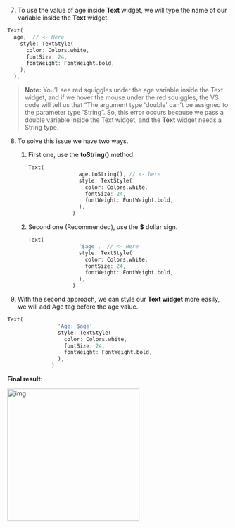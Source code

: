 7. To use the value of age inside **Text** widget, we will type the name of our variable inside the **Text** widget.

```dart
Text(
  age,  // <- Here
    style: TextStyle(
      color: Colors.white,
      fontSize: 24,
      fontWeight: FontWeight.bold,
    ),
  ),
```

> **Note:** You’ll see red squiggles under the age variable inside the Text widget, and if we hover the mouse under the red squiggles, the VS code will tell us that “The argument type 'double' can't be assigned to the parameter type 'String”. So, this error occurs because we pass a double variable inside the Text widget, and the **Text** widget needs a String type.

8. To solve this issue we have two ways.

   1. First one, use the **toString()** method.

      ```dart
      Text(
                      age.toString(), // <- here
                      style: TextStyle(
                        color: Colors.white,
                        fontSize: 24,
                        fontWeight: FontWeight.bold,
                      ),
                    )
      ```

   2. Second one (Recommended), use the **$** dollar sign.

      ```dart
      Text(
                      '$age',  // <- Here
                      style: TextStyle(
                        color: Colors.white,
                        fontSize: 24,
                        fontWeight: FontWeight.bold,
                      ),
                    )
      ```

9. With the second approach, we can style our **Text widget** more easily, we will add Age tag before the age value.

```dart
Text(
                'Age: $age',
                style: TextStyle(
                  color: Colors.white,
                  fontSize: 24,
                  fontWeight: FontWeight.bold,
                ),
              )
```

**Final result**:

<img src="https://lh5.googleusercontent.com/bEEHkVWf1QCgEXQIYhLp9vywfvyKMOv98_vfp9N0rBJrhiOE_GOE3i6c3I8ylr7WORiUqCwlUsNW3tXyT6UnF-ZsbPb6iULQHXkVK7O5rv-EJFWcfM4jm3anANPICu-j_wvb53uK" alt="img" width="300" />
